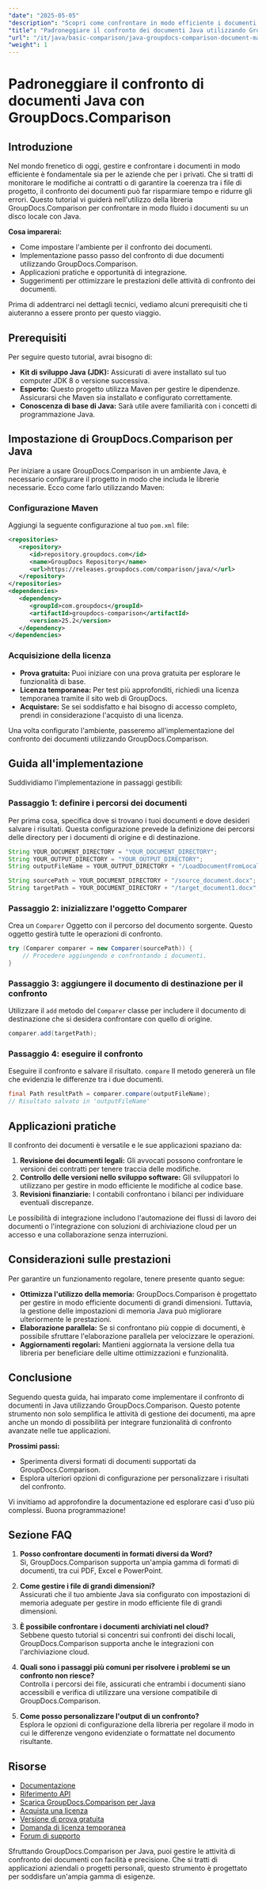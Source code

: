 ```yaml
---
"date": "2025-05-05"
"description": "Scopri come confrontare in modo efficiente i documenti utilizzando GroupDocs.Comparison in Java. Questa guida illustra la configurazione, l'implementazione e l'ottimizzazione delle prestazioni."
"title": "Padroneggiare il confronto dei documenti Java utilizzando GroupDocs.Comparison"
"url": "/it/java/basic-comparison/java-groupdocs-comparison-document-management-guide/"
"weight": 1
---
```


# Padroneggiare il confronto di documenti Java con GroupDocs.Comparison

## Introduzione

Nel mondo frenetico di oggi, gestire e confrontare i documenti in modo efficiente è fondamentale sia per le aziende che per i privati. Che si tratti di monitorare le modifiche ai contratti o di garantire la coerenza tra i file di progetto, il confronto dei documenti può far risparmiare tempo e ridurre gli errori. Questo tutorial vi guiderà nell'utilizzo della libreria GroupDocs.Comparison per confrontare in modo fluido i documenti su un disco locale con Java.

**Cosa imparerai:**
- Come impostare l'ambiente per il confronto dei documenti.
- Implementazione passo passo del confronto di due documenti utilizzando GroupDocs.Comparison.
- Applicazioni pratiche e opportunità di integrazione.
- Suggerimenti per ottimizzare le prestazioni delle attività di confronto dei documenti.

Prima di addentrarci nei dettagli tecnici, vediamo alcuni prerequisiti che ti aiuteranno a essere pronto per questo viaggio.

## Prerequisiti

Per seguire questo tutorial, avrai bisogno di:

- **Kit di sviluppo Java (JDK):** Assicurati di avere installato sul tuo computer JDK 8 o versione successiva.
- **Esperto:** Questo progetto utilizza Maven per gestire le dipendenze. Assicurarsi che Maven sia installato e configurato correttamente.
- **Conoscenza di base di Java:** Sarà utile avere familiarità con i concetti di programmazione Java.

## Impostazione di GroupDocs.Comparison per Java

Per iniziare a usare GroupDocs.Comparison in un ambiente Java, è necessario configurare il progetto in modo che includa le librerie necessarie. Ecco come farlo utilizzando Maven:

### Configurazione Maven

Aggiungi la seguente configurazione al tuo `pom.xml` file:

```xml
<repositories>
   <repository>
      <id>repository.groupdocs.com</id>
      <name>GroupDocs Repository</name>
      <url>https://releases.groupdocs.com/comparison/java/</url>
   </repository>
</repositories>
<dependencies>
   <dependency>
      <groupId>com.groupdocs</groupId>
      <artifactId>groupdocs-comparison</artifactId>
      <version>25.2</version>
   </dependency>
</dependencies>
```

### Acquisizione della licenza

- **Prova gratuita:** Puoi iniziare con una prova gratuita per esplorare le funzionalità di base.
- **Licenza temporanea:** Per test più approfonditi, richiedi una licenza temporanea tramite il sito web di GroupDocs.
- **Acquistare:** Se sei soddisfatto e hai bisogno di accesso completo, prendi in considerazione l'acquisto di una licenza.

Una volta configurato l'ambiente, passeremo all'implementazione del confronto dei documenti utilizzando GroupDocs.Comparison.

## Guida all'implementazione

Suddividiamo l'implementazione in passaggi gestibili:

### Passaggio 1: definire i percorsi dei documenti

Per prima cosa, specifica dove si trovano i tuoi documenti e dove desideri salvare i risultati. Questa configurazione prevede la definizione dei percorsi delle directory per i documenti di origine e di destinazione.

```java
String YOUR_DOCUMENT_DIRECTORY = "YOUR_DOCUMENT_DIRECTORY";
String YOUR_OUTPUT_DIRECTORY = "YOUR_OUTPUT_DIRECTORY";
String outputFileName = YOUR_OUTPUT_DIRECTORY + "/LoadDocumentFromLocalDisc_result.docx";

String sourcePath = YOUR_DOCUMENT_DIRECTORY + "/source_document.docx";
String targetPath = YOUR_DOCUMENT_DIRECTORY + "/target_document1.docx";
```

### Passaggio 2: inizializzare l'oggetto Comparer

Crea un `Comparer` Oggetto con il percorso del documento sorgente. Questo oggetto gestirà tutte le operazioni di confronto.

```java
try (Comparer comparer = new Comparer(sourcePath)) {
    // Procedere aggiungendo e confrontando i documenti.
}
```

### Passaggio 3: aggiungere il documento di destinazione per il confronto

Utilizzare il `add` metodo del `Comparer` classe per includere il documento di destinazione che si desidera confrontare con quello di origine.

```java
comparer.add(targetPath);
```

### Passaggio 4: eseguire il confronto

Eseguire il confronto e salvare il risultato. `compare` Il metodo genererà un file che evidenzia le differenze tra i due documenti.

```java
final Path resultPath = comparer.compare(outputFileName);
// Risultato salvato in 'outputFileName'
```

## Applicazioni pratiche

Il confronto dei documenti è versatile e le sue applicazioni spaziano da:

1. **Revisione dei documenti legali:** Gli avvocati possono confrontare le versioni dei contratti per tenere traccia delle modifiche.
2. **Controllo delle versioni nello sviluppo software:** Gli sviluppatori lo utilizzano per gestire in modo efficiente le modifiche al codice base.
3. **Revisioni finanziarie:** I contabili confrontano i bilanci per individuare eventuali discrepanze.

Le possibilità di integrazione includono l'automazione dei flussi di lavoro dei documenti o l'integrazione con soluzioni di archiviazione cloud per un accesso e una collaborazione senza interruzioni.

## Considerazioni sulle prestazioni

Per garantire un funzionamento regolare, tenere presente quanto segue:

- **Ottimizza l'utilizzo della memoria:** GroupDocs.Comparison è progettato per gestire in modo efficiente documenti di grandi dimensioni. Tuttavia, la gestione delle impostazioni di memoria Java può migliorare ulteriormente le prestazioni.
- **Elaborazione parallela:** Se si confrontano più coppie di documenti, è possibile sfruttare l'elaborazione parallela per velocizzare le operazioni.
- **Aggiornamenti regolari:** Mantieni aggiornata la versione della tua libreria per beneficiare delle ultime ottimizzazioni e funzionalità.

## Conclusione

Seguendo questa guida, hai imparato come implementare il confronto di documenti in Java utilizzando GroupDocs.Comparison. Questo potente strumento non solo semplifica le attività di gestione dei documenti, ma apre anche un mondo di possibilità per integrare funzionalità di confronto avanzate nelle tue applicazioni.

**Prossimi passi:**
- Sperimenta diversi formati di documenti supportati da GroupDocs.Comparison.
- Esplora ulteriori opzioni di configurazione per personalizzare i risultati del confronto.

Vi invitiamo ad approfondire la documentazione ed esplorare casi d'uso più complessi. Buona programmazione!

## Sezione FAQ

1. **Posso confrontare documenti in formati diversi da Word?**  
   Sì, GroupDocs.Comparison supporta un'ampia gamma di formati di documenti, tra cui PDF, Excel e PowerPoint.

2. **Come gestire i file di grandi dimensioni?**  
   Assicurati che il tuo ambiente Java sia configurato con impostazioni di memoria adeguate per gestire in modo efficiente file di grandi dimensioni.

3. **È possibile confrontare i documenti archiviati nel cloud?**  
   Sebbene questo tutorial si concentri sui confronti dei dischi locali, GroupDocs.Comparison supporta anche le integrazioni con l'archiviazione cloud.

4. **Quali sono i passaggi più comuni per risolvere i problemi se un confronto non riesce?**  
   Controlla i percorsi dei file, assicurati che entrambi i documenti siano accessibili e verifica di utilizzare una versione compatibile di GroupDocs.Comparison.

5. **Come posso personalizzare l'output di un confronto?**  
   Esplora le opzioni di configurazione della libreria per regolare il modo in cui le differenze vengono evidenziate o formattate nel documento risultante.

## Risorse

- [Documentazione](https://docs.groupdocs.com/comparison/java/)
- [Riferimento API](https://reference.groupdocs.com/comparison/java/)
- [Scarica GroupDocs.Comparison per Java](https://releases.groupdocs.com/comparison/java/)
- [Acquista una licenza](https://purchase.groupdocs.com/buy)
- [Versione di prova gratuita](https://releases.groupdocs.com/comparison/java/)
- [Domanda di licenza temporanea](https://purchase.groupdocs.com/temporary-license/)
- [Forum di supporto](https://forum.groupdocs.com/c/comparison)

Sfruttando GroupDocs.Comparison per Java, puoi gestire le attività di confronto dei documenti con facilità e precisione. Che si tratti di applicazioni aziendali o progetti personali, questo strumento è progettato per soddisfare un'ampia gamma di esigenze.